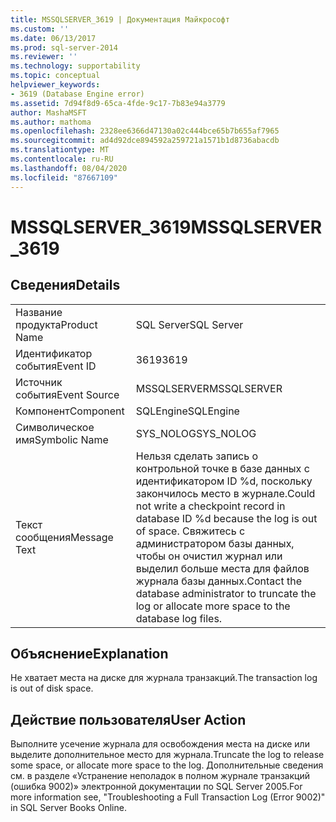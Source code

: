 ```yaml
---
title: MSSQLSERVER_3619 | Документация Майкрософт
ms.custom: ''
ms.date: 06/13/2017
ms.prod: sql-server-2014
ms.reviewer: ''
ms.technology: supportability
ms.topic: conceptual
helpviewer_keywords:
- 3619 (Database Engine error)
ms.assetid: 7d94f8d9-65ca-4fde-9c17-7b83e94a3779
author: MashaMSFT
ms.author: mathoma
ms.openlocfilehash: 2328ee6366d47130a02c444bce65b7b655af7965
ms.sourcegitcommit: ad4d92dce894592a259721a1571b1d8736abacdb
ms.translationtype: MT
ms.contentlocale: ru-RU
ms.lasthandoff: 08/04/2020
ms.locfileid: "87667109"
---
```

# <a name="mssqlserver_3619"></a><span data-ttu-id="285e2-102">MSSQLSERVER_3619</span><span class="sxs-lookup"><span data-stu-id="285e2-102">MSSQLSERVER_3619</span></span>
    
## <a name="details"></a><span data-ttu-id="285e2-103">Сведения</span><span class="sxs-lookup"><span data-stu-id="285e2-103">Details</span></span>  
  
|||  
|-|-|  
|<span data-ttu-id="285e2-104">Название продукта</span><span class="sxs-lookup"><span data-stu-id="285e2-104">Product Name</span></span>|<span data-ttu-id="285e2-105">SQL Server</span><span class="sxs-lookup"><span data-stu-id="285e2-105">SQL Server</span></span>|  
|<span data-ttu-id="285e2-106">Идентификатор события</span><span class="sxs-lookup"><span data-stu-id="285e2-106">Event ID</span></span>|<span data-ttu-id="285e2-107">3619</span><span class="sxs-lookup"><span data-stu-id="285e2-107">3619</span></span>|  
|<span data-ttu-id="285e2-108">Источник события</span><span class="sxs-lookup"><span data-stu-id="285e2-108">Event Source</span></span>|<span data-ttu-id="285e2-109">MSSQLSERVER</span><span class="sxs-lookup"><span data-stu-id="285e2-109">MSSQLSERVER</span></span>|  
|<span data-ttu-id="285e2-110">Компонент</span><span class="sxs-lookup"><span data-stu-id="285e2-110">Component</span></span>|<span data-ttu-id="285e2-111">SQLEngine</span><span class="sxs-lookup"><span data-stu-id="285e2-111">SQLEngine</span></span>|  
|<span data-ttu-id="285e2-112">Символическое имя</span><span class="sxs-lookup"><span data-stu-id="285e2-112">Symbolic Name</span></span>|<span data-ttu-id="285e2-113">SYS_NOLOG</span><span class="sxs-lookup"><span data-stu-id="285e2-113">SYS_NOLOG</span></span>|  
|<span data-ttu-id="285e2-114">Текст сообщения</span><span class="sxs-lookup"><span data-stu-id="285e2-114">Message Text</span></span>|<span data-ttu-id="285e2-115">Нельзя сделать запись о контрольной точке в базе данных с идентификатором ID %d, поскольку закончилось место в журнале.</span><span class="sxs-lookup"><span data-stu-id="285e2-115">Could not write a checkpoint record in database ID %d because the log is out of space.</span></span> <span data-ttu-id="285e2-116">Свяжитесь с администратором базы данных, чтобы он очистил журнал или выделил больше места для файлов журнала базы данных.</span><span class="sxs-lookup"><span data-stu-id="285e2-116">Contact the database administrator to truncate the log or allocate more space to the database log files.</span></span>|  
  
## <a name="explanation"></a><span data-ttu-id="285e2-117">Объяснение</span><span class="sxs-lookup"><span data-stu-id="285e2-117">Explanation</span></span>  
 <span data-ttu-id="285e2-118">Не хватает места на диске для журнала транзакций.</span><span class="sxs-lookup"><span data-stu-id="285e2-118">The transaction log is out of disk space.</span></span>  
  
## <a name="user-action"></a><span data-ttu-id="285e2-119">Действие пользователя</span><span class="sxs-lookup"><span data-stu-id="285e2-119">User Action</span></span>  
 <span data-ttu-id="285e2-120">Выполните усечение журнала для освобождения места на диске или выделите дополнительное место для журнала.</span><span class="sxs-lookup"><span data-stu-id="285e2-120">Truncate the log to release some space, or allocate more space to the log.</span></span> <span data-ttu-id="285e2-121">Дополнительные сведения см. в разделе «Устранение неполадок в полном журнале транзакций (ошибка 9002)» электронной документации по SQL Server 2005.</span><span class="sxs-lookup"><span data-stu-id="285e2-121">For more information see, "Troubleshooting a Full Transaction Log (Error 9002)" in SQL Server Books Online.</span></span>  
  
  
